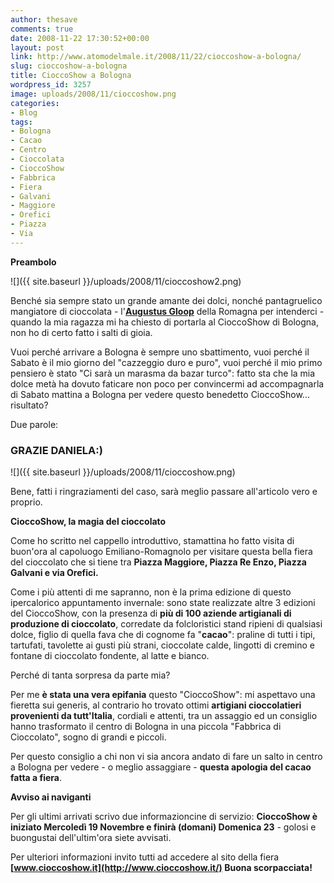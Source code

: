 ```yaml
---
author: thesave
comments: true
date: 2008-11-22 17:30:52+00:00
layout: post
link: http://www.atomodelmale.it/2008/11/22/cioccoshow-a-bologna/
slug: cioccoshow-a-bologna
title: CioccoShow a Bologna
wordpress_id: 3257
image: uploads/2008/11/cioccoshow.png
categories:
- Blog
tags:
- Bologna
- Cacao
- Centro
- Cioccolata
- CioccoShow
- Fabbrica
- Fiera
- Galvani
- Maggiore
- Orefici
- Piazza
- Via
---
```


**Preambolo**

![]({{ site.baseurl }}/uploads/2008/11/cioccoshow2.png)

Benché sia sempre stato un grande amante dei dolci, nonché pantagruelico mangiatore di cioccolata - l'**[Augustus Gloop](http://en.wikipedia.org/wiki/Augustus_Gloop)** della Romagna per intenderci - quando la mia ragazza mi ha chiesto di portarla al CioccoShow di Bologna, non ho di certo fatto i salti di gioia.

Vuoi perché arrivare a Bologna è sempre uno sbattimento, vuoi perché il Sabato è il mio giorno del "cazzeggio duro e puro", vuoi perché il mio primo pensiero è stato "Ci sarà un marasma da bazar turco": fatto sta che la mia dolce metà ha dovuto faticare non poco per convincermi ad accompagnarla di Sabato mattina a Bologna per vedere questo benedetto CioccoShow... risultato?

Due parole:

### GRAZIE DANIELA:)

![]({{ site.baseurl }}/uploads/2008/11/cioccoshow.png)

Bene, fatti i ringraziamenti del caso, sarà meglio passare all'articolo vero e proprio.

**CioccoShow, la magia del cioccolato**

Come ho scritto nel cappello introduttivo, stamattina ho fatto visita di buon'ora al capoluogo Emiliano-Romagnolo per visitare questa bella fiera del cioccolato che si tiene tra **Piazza Maggiore, Piazza Re Enzo, Piazza Galvani e via Orefici.**

Come i più attenti di me sapranno, non è la prima edizione di questo ipercalorico appuntamento invernale: sono state realizzate altre 3 edizioni del CioccoShow, con la presenza di **più di 100 aziende artigianali di produzione di cioccolato**, corredate da folcloristici stand ripieni di qualsiasi dolce, figlio di quella fava che di cognome fa "**cacao**": praline di tutti i tipi, tartufati, tavolette ai gusti più strani, cioccolate calde, lingotti di cremino e fontane di cioccolato fondente, al latte e bianco.

Perché di tanta sorpresa da parte mia?

Per me **è stata una vera epifania** questo "CioccoShow": mi aspettavo una fieretta sui generis, al contrario ho trovato ottimi **artigiani cioccolatieri provenienti da tutt'Italia**, cordiali e attenti, tra un assaggio ed un consiglio hanno trasformato il centro di Bologna in una piccola "Fabbrica di Cioccolato", sogno di grandi e piccoli.

Per questo consiglio a chi non vi sia ancora andato di fare un salto in centro a Bologna per vedere - o meglio assaggiare - **questa apologia del cacao fatta a fiera**.

**Avviso ai naviganti**

Per gli ultimi arrivati scrivo due informazioncine di servizio: **CioccoShow è iniziato Mercoledì 19 Novembre e finirà (domani) Domenica 23** - golosi e buongustai dell'ultim'ora siete avvisati.

Per ulteriori informazioni invito tutti ad accedere al sito della fiera **[www.cioccoshow.it](http://www.cioccoshow.it/) Buona scorpacciata!**
